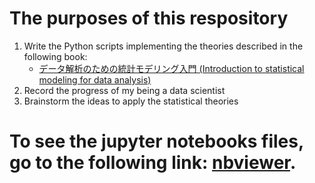# The purposes of this respository

1. Write the Python scripts implementing the theories described in the following book:
    - [データ解析のための統計モデリング入門 (Introduction to statistical modeling for data analysis)](http://hosho.ees.hokudai.ac.jp/~kubo/ce/IwanamiBook.html)
1. Record the progress of my being a data scientist
1. Brainstorm the ideas to apply the statistical theories


# To see the jupyter notebooks files, go to the following link: [nbviewer](http://nbviewer.jupyter.org/github/sunagawa/statistical_modelling/tree/master/).
